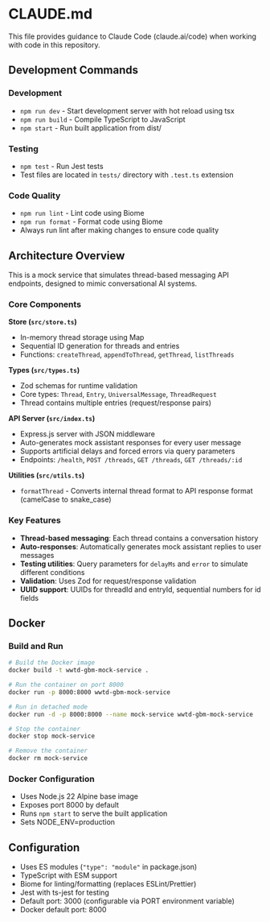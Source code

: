 # CLAUDE.md

This file provides guidance to Claude Code (claude.ai/code) when working with code in this repository.

## Development Commands

### Development
- `npm run dev` - Start development server with hot reload using tsx
- `npm run build` - Compile TypeScript to JavaScript
- `npm start` - Run built application from dist/

### Testing
- `npm test` - Run Jest tests
- Test files are located in `tests/` directory with `.test.ts` extension

### Code Quality
- `npm run lint` - Lint code using Biome
- `npm run format` - Format code using Biome
- Always run lint after making changes to ensure code quality

## Architecture Overview

This is a mock service that simulates thread-based messaging API endpoints, designed to mimic conversational AI systems.

### Core Components

**Store (`src/store.ts`)**
- In-memory thread storage using Map
- Sequential ID generation for threads and entries
- Functions: `createThread`, `appendToThread`, `getThread`, `listThreads`

**Types (`src/types.ts`)**
- Zod schemas for runtime validation
- Core types: `Thread`, `Entry`, `UniversalMessage`, `ThreadRequest`
- Thread contains multiple entries (request/response pairs)

**API Server (`src/index.ts`)**
- Express.js server with JSON middleware
- Auto-generates mock assistant responses for every user message
- Supports artificial delays and forced errors via query parameters
- Endpoints: `/health`, `POST /threads`, `GET /threads`, `GET /threads/:id`

**Utilities (`src/utils.ts`)**
- `formatThread` - Converts internal thread format to API response format (camelCase to snake_case)

### Key Features

- **Thread-based messaging**: Each thread contains a conversation history
- **Auto-responses**: Automatically generates mock assistant replies to user messages
- **Testing utilities**: Query parameters for `delayMs` and `error` to simulate different conditions
- **Validation**: Uses Zod for request/response validation
- **UUID support**: UUIDs for threadId and entryId, sequential numbers for id fields

## Docker

### Build and Run
```bash
# Build the Docker image
docker build -t wwtd-gbm-mock-service .

# Run the container on port 8000
docker run -p 8000:8000 wwtd-gbm-mock-service

# Run in detached mode
docker run -d -p 8000:8000 --name mock-service wwtd-gbm-mock-service

# Stop the container
docker stop mock-service

# Remove the container
docker rm mock-service
```

### Docker Configuration
- Uses Node.js 22 Alpine base image
- Exposes port 8000 by default
- Runs `npm start` to serve the built application
- Sets NODE_ENV=production

## Configuration

- Uses ES modules (`"type": "module"` in package.json)
- TypeScript with ESM support
- Biome for linting/formatting (replaces ESLint/Prettier)
- Jest with ts-jest for testing
- Default port: 3000 (configurable via PORT environment variable)
- Docker default port: 8000